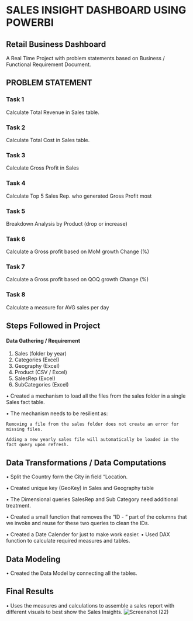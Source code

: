# SALES INSIGHT DASHBOARD USING POWERBI




## Retail Business Dashboard

A Real Time Project with problem statements based on Business / Functional Requirement Document. 
## PROBLEM STATEMENT

 ### Task 1
Calculate Total Revenue in Sales table.
### Task 2
 Calculate Total Cost in Sales table.
 ### Task 3
Calculate Gross Profit in Sales
### Task 4
Calculate Top 5 Sales Rep. who generated Gross Profit most
### Task 5
Breakdown Analysis by Product (drop or increase)
### Task 6
Calculate a Gross profit based on MoM growth Change (%)
### Task 7
Calculate a Gross profit based on QOQ growth Change (%)
### Task 8
Calculate a measure for AVG sales per day 



## Steps Followed in Project
####	Data Gathering / Requirement

1.	Sales (folder by year)
2.	Categories (Excel)
3.	Geography (Excel)
4.	Product (CSV / Excel)
5.	SalesRep (Excel)
6.	SubCategories (Excel)

•	Created a mechanism to load all the files from the sales folder in a single Sales fact table.

•	The mechanism needs to be resilient as:

	Removing a file from the sales folder does not create an error for missing files.

	Adding a new yearly sales file will automatically be loaded in the fact query upon refresh.
##	Data Transformations / Data Computations
•	Split the Country form the City in field “Location.

•	Created unique key (GeoKey) in Sales and Geography table

•	The Dimensional queries SalesRep and Sub Category need additional treatment. 
 
•	Created a small function that removes the “ID - ” part of the columns that we invoke and reuse for these two queries to clean the IDs.

•	Created a Date Calender for just to make work easier.
•   Used DAX function to calculate required measures and tables.
## Data Modeling
•	Created the Data Model by connecting all  the tables.
## 	Final Results
•	Uses the measures and calculations to assemble a sales report with different visuals to best show the Sales Insights.
![Screenshot (22)](https://github.com/RahulRayProject/Sales_Project/assets/158586581/aebfc983-4653-4853-aa91-a14ed5958d36)

